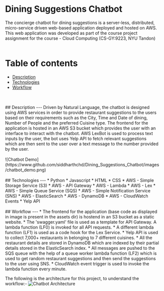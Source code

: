# **Dining Suggestions Chatbot**
 
The concierge chatbot for dining suggestions is a server-less, distributed, micro-service driven web-based application deployed and hosted on AWS. This web application was developed as part of the course project assignment for the course - Cloud Computing (CS-GY:9223, NYU Tandon) 
<br>
<br>
# Table of contents
* [Description](#description)
* [Technologies](#technologies)
* [Workflow](#workflow)
<br>
<br>
## Description
---
Driven by Natural Language, the chatbot is designed using AWS services in order to provide restaurant suggestions to the users based on their requirements such as the City, Time and Date of dining, Number of People and the preferred Cuisine type. The frontend for the application is hosted in an AWS S3 bucket which provides the user with an interface to interact with the chatbot. AWS LexBot is used to process text inputs by the user, the bot uses Yelp API to fetch relevant suggestions which are then sent to the user over a text message to the number provided by the user. 
<br>
<br>
![Chatbot Demo](https://www.github.com/siddharthchd/Dining_Suggestions_Chatbot/images/chatbot_demo.png)
<br>
<br>
## Technologies
---
* Python
* Javascript
* HTML
* CSS
* AWS - Simple Storage Service (S3)
* AWS - API Gateway
* AWS - Lambda
* AWS - Lex
* AWS - Simple Queue Service (SQS)
* AWS - Simple Notification Service (SNS)
* AWS - ElasticSearch
* AWS - DynamoDB
* AWS - CloudWatch Events
* Yelp API
<br>
<br>
## Workflow
---
* The frontend for the application (base code as displayed in image is present in the assets dir) is hostend in an S3 bucket as a static website.
* The 'swagger.yaml' file is used as a template for API Gateway. A lambda function (LF0) is invoked for all API requests.
* A different lambda function (LF1) is used as a code hook for the Lex Service.
* Yelp API is used to collect 7,000+ restaurants in belonging to 7 different cuisines.
* All the restaurant details are stored in DynamoDB which are indexed by their partial details stored in the ElasticSearch index.
* All messages are pushed to the SQS queue with the help of a queue worker lambda function (LF2) which is used to get random restaurant suggestions and then send the suggestions to the user using SNS.
* CloudWatch event trigger is used to invoke the lambda function every minute.

The following is the architecture for this project, to understand the workflow:-
![Chatbot Architecture](https://www.github.com/siddharthchd/Dining_Suggestions_Chatbot/images/chatbot_architecture.png)